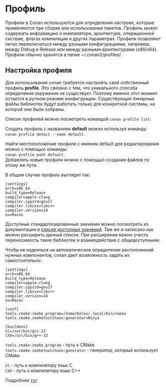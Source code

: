 
# Профиль

Профили в Conan используются для определения настроек, которые применяются при сборке или использовании пакетов.
Профиль может содержать информацию о компиляторе, архитектуре, операционной системе, флагах компиляции и других параметрах.
Профили позволяют легко переключаться между разными конфигурациями, например, между Debug и Release или между разными архитектурами (x86/x64).
Профили обычно хранятся в папке ~/.conan2/profiles/.


## Настройка профиля

Для использования conan требуется настройть свой собственный профиль **profile**. Это связано с тем, что уникального способа определения окружения
не существует. Поэтому именно этот момент остается в ручном режиме конфигурации. Существующие бинарные файлы библиотек будут работать только для конкретной системы, на которой они были собраны.

Список профилей можно посмотреть командой `conan profile list`.

Создать профиль с названием **default** можно используя команду:  
`conan profile detect --name default`.

Найти местоположение профиля с именем default для редактирования можно с помощью команды:  
`conan profile path default`.  
Добавлять новые профили можно с помощью создания файлов по этому же пути.

В общем случае профиль выглядит так:
```
[settings]
arch=x86_64
build_type=Release
compiler=apple-clang
compiler.cppstd=gnu17
compiler.libcxx=libc++
compiler.version=14
os=Macos
```

Доступные стандартизированные значения можно посмотреть из документации в [списке доступных значений](https://docs.conan.io/2/reference/config_files/settings.html#reference-config-files-settings-yml).
Там же и написано как можно расширить данный список. При расширении важно учесть переносимость таких библиотек и взаимодействие с общедоступными.


Чтобы не надеяться на автоматическое определение расположений нужных компонентов, conan дает возможность задать их самостоятельно:

```
[settings]
arch=x86_64
build_type=Release
compiler=apple-clang
compiler.cppstd=gnu17
compiler.libcxx=libc++
compiler.version=14
os=Macos

[conf]
tools.cmake:cmake_program=/home/belov/.local/bin/cmake
tools.cmake.cmaketoolchain:generator=Ninja

[buildenv]
CC=/usr/bin/gcc-13
CXX=/usr/bin/g++-13
```

`tools.cmake:cmake_program` - путь к CMake  
`tools.cmake.cmaketoolchain:generator` - генератор, который использует CMake  

`CC` - путь к компилятору язык C  
`CXX` - путь к компилятору язык C++  
  

Подробнее [тут](https://docs.conan.io/2/reference/config_files/profiles.html#profiles)